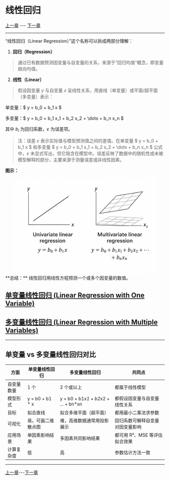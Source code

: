 # 线性回归

[上一章](./README.md) --- [下一章](./LinearRegressionWithOneVariable.md)

---

“线性回归（Linear Regression）”这个名称可以拆成两部分理解：

1. **回归（Regression）**  
> 通过已有数据预测因变量与自变量的关系，来源于“回归均值”概念，即变量趋向均值。
2. **线性（Linear）**  
> 假设因变量 $y$ 与自变量 $x$ 呈线性关系，用直线（单变量）或平面/超平面（多变量）表示：

单变量：$ y = b_0 + b_1 x $

多变量：$ y = b_0 + b_1 x_1 + b_2 x_2 + \dots + b_n x_n $

其中 $b_i$ 为回归系数，$\varepsilon$ 为误差项。

> 注：误差 $\varepsilon$ 表示实际值与模型预测值之间的差值。在单变量 $ y = b_0 + b_1 x $ 和多变量 $ y = b_0 + b_1 x_1 + b_2 x_2 + \dots + b_n x_n $ 公式中，$\varepsilon$ 未显式写出，但它隐含在模型中。误差反映了数据中的随机性或未被模型解释的部分，主要来源于测量误差或非线性因素。

**图示：**
<div align="center">
    <img src="./images/linearRegression.png" alt="图示" style="width: 90%; max-width: 600px; min-width: 300px;">
</div>
**总结：**  
线性回归用线性方程预测一个或多个因变量的数值。


## [单变量线性回归 (Linear Regression with One Variable)](./LinearRegressionWithOneVariable.md)

## [多变量线性回归 (Linear Regression with Multiple Variables)](./LinearRegressionWithMultipleVariables.md)

---

## 单变量 vs 多变量线性回归对比

| 方面 | 单变量线性回归 | 多变量线性回归 | 共同点 |
|------|----------------|----------------|--------|
| 自变量数量 | 1 个 | 2 个或以上 | 都属于线性模型 |
| 模型形式 | y = b0 + b1 * x | y = b0 + b1*x1 + b2*x2 + ... + bn*xn | 都假设因变量与自变量线性关系 |
| 目标 | 拟合直线 | 拟合多维平面（超平面） | 都用最小二乘法求参数 |
| 可视化 | 易，可画二维散点图 | 难，高维数据通常用投影展示 | 回归系数可解释自变量对因变量影响 |
| 应用场景 | 单因素影响结果 | 多因素共同影响结果 | 都可用 R²、MSE 等评估拟合效果 |
| 计算复杂度 | 低 | 高 | 参数估计方法一致 |

___
[上一章](./README.md)---[下一章](./LinearRegressionWithOneVariable.md)
